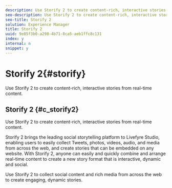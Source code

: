 ```yaml
---
description: Use Storify 2 to create content-rich, interactive stories from real-time content.
seo-description: Use Storify 2 to create content-rich, interactive stories from real-time content.
seo-title: Storify 2
solution: Experience Manager
title: Storify 2
uuid: 9e85f3b0-a298-4b71-8ca5-aeb1ffc8c131
index: y
internal: n
snippet: y
---
```


# Storify 2{#storify}

Use Storify 2 to create content-rich, interactive stories from real-time content.

## Storify 2 {#c_storify2}

Use Storify 2 to create content-rich, interactive stories from real-time content. 

Storify 2 brings the leading social storytelling platform to Livefyre Studio, enabling users to easily collect Tweets, photos, videos, audio, and media from across the web, and create stories that can be embedded on any website. With Storify 2, anyone can easily and quickly combine and arrange real-time content to create a new story format that is interactive, dynamic and social.

Use Storify 2 to collect social content and rich media from across the web to create engaging, dynamic stories. 
